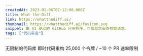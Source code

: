 ```yaml
---
createdAt: 2023-01-06T07:12:00.000Z
title: What-the-Diff
link: https://whatthediff.ai/
thumbnail: https://whatthediff.ai/favicon.svg
snippet: 由 AI 驱动的 GitHub 应用程序，可帮助您审查拉取请求。
tags: ["代码审查"]
---
```

无限制的代码库
即时代码重构
25,000 个令牌 / ~10 个 PR
速率限制